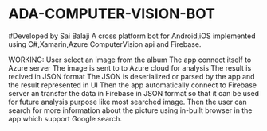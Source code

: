 # ADA-COMPUTER-VISION-BOT
#Developed by Sai Balaji
A cross platform bot for Android,iOS implemented using C#,Xamarin,Azure ComputerVision api and Firebase.

WORKING:
User select an image from the album
The app connect itself to Azure server
The image is sent to to Azure cloud for analysis
The result is recived in JSON format
The JSON is deserialized or parsed by the app and the result represented in UI
Then the app automatically connect to Firebase server an transfer the data in Firebase in JSON format so that it can be used for future analysis purpose like most searched image.
Then the user can search for more information about the picture using  in-built browser in the app which support Google search.


